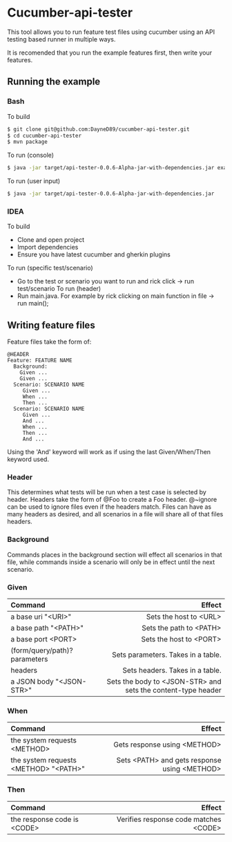 # Cucumber-api-tester

This tool allows you to run feature test files using cucumber using an API testing based runner in multiple ways. 

It is recomended that you run the example features first, then write your features. 

## Running the example
### Bash
To build
```sh
$ git clone git@github.com:DayneD89/cucumber-api-tester.git
$ cd cucumber-api-tester
$ mvn package
```
To run (console)
```sh
$ java -jar target/api-tester-0.0.6-Alpha-jar-with-dependencies.jar example
```
To run (user input)
```sh
$ java -jar target/api-tester-0.0.6-Alpha-jar-with-dependencies.jar
```

### IDEA
To build
 - Clone and open project
 - Import dependencies
 - Ensure you have latest cucumber and gherkin plugins

To run (specific test/scenario)
 - Go to the test or scenario you want to run and rick click -> run test/scenario
To run (header)
 - Run main.java. For example by rick clicking on main function in file -> run main();
 

## Writing feature files
Feature files take the form of:
```
@HEADER
Feature: FEATURE NAME
  Background:
    Given ...
    Given ...
  Scenario: SCENARIO NAME
     Given ...
     When ...
     Then ...
  Scenario: SCENARIO NAME
     Given ...
     And ...
     When ...
     Then ...
     And ...
```
Using the 'And' keyword will work as if using the last Given/When/Then keyword used.
### Header
This determines what tests will be run when a test case is selected by header. Headers take the form of @Foo to create a Foo header. @~ignore can be used to ignore files even if the headers match. Files can have as many headers as desired, and all scenarios in a file will share all of that files headers. 
### Background
Commands places in the background section will effect all scenarios in that file, while commands inside a scenario will only be in effect until the next scenario. 
### Given
| Command        | Effect     |
| :------------- | -----------: |
|  a base uri "\<URI>" | Sets the host to \<URL>    |
|  a base path "\<PATH>" | Sets the path to \<PATH>    |
|  a base port \<PORT> | Sets the host to \<PORT>    |
|  (form/query/path)? parameters | Sets parameters. Takes in a table.    |
|  headers | Sets headers. Takes in a table.    |
|  a JSON body "\<JSON-STR>" | Sets the body to \<JSON-STR> and sets the content-type header   |

### When
| Command        | Effect     |
| :------------- | -----------: |
|  the system requests \<METHOD> | Gets response using \<METHOD>    |
|  the system requests \<METHOD> "\<PATH>" | Sets \<PATH> and gets response using \<METHOD>    |


### Then
| Command        | Effect     |
| :------------- | -----------: |
|  the response code is \<CODE> | Verifies response code matches \<CODE>    |


